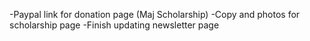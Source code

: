 -Paypal link for donation page (Maj Scholarship)
-Copy and photos for scholarship page
-Finish updating newsletter page
